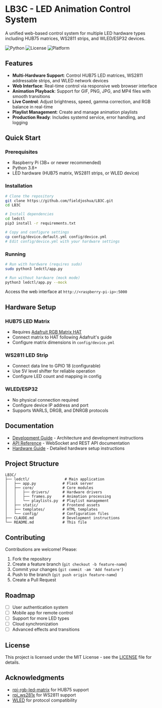 # LB3C - LED Animation Control System

A unified web-based control system for multiple LED hardware types including HUB75 matrices, WS2811 strips, and WLED/ESP32 devices.

![Python](https://img.shields.io/badge/python-3.8+-blue.svg)
![License](https://img.shields.io/badge/license-MIT-green.svg)
![Platform](https://img.shields.io/badge/platform-Raspberry%20Pi-red.svg)

## Features

- **Multi-Hardware Support**: Control HUB75 LED matrices, WS2811 addressable strips, and WLED network devices
- **Web Interface**: Real-time control via responsive web browser interface
- **Animation Playback**: Support for GIF, PNG, JPG, and MP4 files with smooth transitions
- **Live Control**: Adjust brightness, speed, gamma correction, and RGB balance in real-time
- **Playlist Management**: Create and manage animation playlists
- **Production Ready**: Includes systemd service, error handling, and logging

## Quick Start

### Prerequisites

- Raspberry Pi (3B+ or newer recommended)
- Python 3.8+
- LED hardware (HUB75 matrix, WS2811 strips, or WLED device)

### Installation

```bash
# Clone the repository
git clone https://github.com/fieldjoshua/LB3C.git
cd LB3C

# Install dependencies
cd ledctl
pip3 install -r requirements.txt

# Copy and configure settings
cp config/device.default.yml config/device.yml
# Edit config/device.yml with your hardware settings
```

### Running

```bash
# Run with hardware (requires sudo)
sudo python3 ledctl/app.py

# Run without hardware (mock mode)
python3 ledctl/app.py --mock
```

Access the web interface at `http://<raspberry-pi-ip>:5000`

## Hardware Setup

### HUB75 LED Matrix
- Requires [Adafruit RGB Matrix HAT](https://www.adafruit.com/product/2345)
- Connect matrix to HAT following Adafruit's guide
- Configure matrix dimensions in `config/device.yml`

### WS2811 LED Strip
- Connect data line to GPIO 18 (configurable)
- Use 5V level shifter for reliable operation
- Configure LED count and mapping in config

### WLED/ESP32
- No physical connection required
- Configure device IP address and port
- Supports WARLS, DRGB, and DNRGB protocols

## Documentation

- [Development Guide](CLAUDE.md) - Architecture and development instructions
- [API Reference](docs/api.md) - WebSocket and REST API documentation
- [Hardware Guide](docs/hardware.md) - Detailed hardware setup instructions

## Project Structure

```
LB3C/
├── ledctl/                # Main application
│   ├── app.py            # Flask server
│   ├── core/             # Core modules
│   │   ├── drivers/      # Hardware drivers
│   │   ├── frames.py     # Animation processing
│   │   └── playlists.py  # Playlist management
│   ├── static/           # Frontend assets
│   ├── templates/        # HTML templates
│   └── config/           # Configuration files
├── CLAUDE.md             # Development instructions
└── README.md             # This file
```

## Contributing

Contributions are welcome! Please:

1. Fork the repository
2. Create a feature branch (`git checkout -b feature-name`)
3. Commit your changes (`git commit -am 'Add feature'`)
4. Push to the branch (`git push origin feature-name`)
5. Create a Pull Request

## Roadmap

- [ ] User authentication system
- [ ] Mobile app for remote control
- [ ] Support for more LED types
- [ ] Cloud synchronization
- [ ] Advanced effects and transitions

## License

This project is licensed under the MIT License - see the [LICENSE](LICENSE) file for details.

## Acknowledgments

- [rpi-rgb-led-matrix](https://github.com/hzeller/rpi-rgb-led-matrix) for HUB75 support
- [rpi_ws281x](https://github.com/jgarff/rpi_ws281x) for WS2811 support
- [WLED](https://github.com/Aircoookie/WLED) for protocol compatibility
